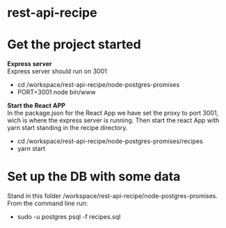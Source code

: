 # rest-api-recipe

# Get the project started
**Express server**  
Express server should run on 3001
- cd /workspace/rest-api-recipe/node-postgres-promises 
- PORT=3001 node bin/www

**Start the React APP**  
In the package.json for the React App we have set the proxy to port 3001, wich is where the express server is running. Then start the react App with yarn start standing in the recipe directory.

- cd /workspace/rest-api-recipe/node-postgres-promises/recipes
- yarn start

# Set up the DB with some data
Stand in this folder /workspace/rest-api-recipe/node-postgres-promises.
From the command line run:
- sudo -u postgres psql -f recipes.sql

